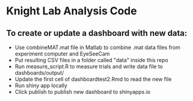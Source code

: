 # Knight Lab Analysis Code

## To create or update a dashboard with new data:
* Use combineMAT.mat file in Matlab to combine .mat data files from experiment computer and EyeSeeCam
* Put resulting CSV files in a folder called "data" inside this repo
* Run measure_script.R to measure trials and write data file to dashboards/output/ 
* Update the first cell of dashboardtest2.Rmd to read the new file
* Run shiny app locally
* Click publish to publish new dashboard to shinyapps.io
